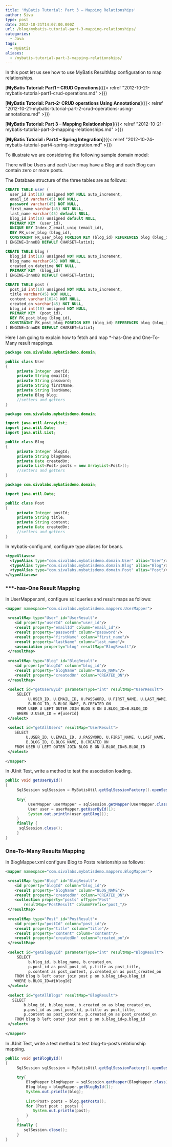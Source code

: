 ```yaml
---
title: 'MyBatis Tutorial: Part 3 – Mapping Relationships'
author: Siva
type: post
date: 2012-10-21T14:07:00.000Z
url: /blog/mybatis-tutorial-part-3-mapping-relationships/
categories:
  - Java
tags:
  - MyBatis
aliases:
  - /mybatis-tutorial-part-3-mapping-relationships/
---
```

In this post let us see how to use MyBatis ResultMap configuration to map relationships.

[**MyBatis Tutorial: Part1 &#8211; CRUD Operations**]({{< relref "2012-10-21-mybatis-tutorial-part1-crud-operations.md" >}}) 
  
[**MyBatis Tutorial: Part-2: CRUD operations Using Annotations**]({{< relref "2012-10-21-mybatis-tutorial-part-2-crud-operations-using-annotations.md" >}}) 
  
[**MyBatis Tutorial: Part 3 &#8211; Mapping Relationships**]({{< relref "2012-10-21-mybatis-tutorial-part-3-mapping-relationships.md" >}}) 
  
[**MyBatis Tutorial : Part4 &#8211; Spring Integration**]({{< relref "2012-10-24-mybatis-tutorial-part4-spring-integration.md" >}}) 

To illustrate we are considering the following sample domain model:
  
There will be Users and each User may have a Blog and each Blog can contain zero or more posts.

The Database structure of the three tables are as follows:

```sql
CREATE TABLE user (
  user_id int(10) unsigned NOT NULL auto_increment,
  email_id varchar(45) NOT NULL,
  password varchar(45) NOT NULL,
  first_name varchar(45) NOT NULL,
  last_name varchar(45) default NULL,
  blog_id int(10) unsigned default NULL,
  PRIMARY KEY  (user_id),
  UNIQUE KEY Index_2_email_uniq (email_id),
  KEY FK_user_blog (blog_id),
  CONSTRAINT FK_user_blog FOREIGN KEY (blog_id) REFERENCES blog (blog_id)
) ENGINE=InnoDB DEFAULT CHARSET=latin1;

CREATE TABLE blog (
  blog_id int(10) unsigned NOT NULL auto_increment,
  blog_name varchar(45) NOT NULL,
  created_on datetime NOT NULL,
  PRIMARY KEY  (blog_id)
) ENGINE=InnoDB DEFAULT CHARSET=latin1;

CREATE TABLE post (
  post_id int(10) unsigned NOT NULL auto_increment,
  title varchar(45) NOT NULL,
  content varchar(1024) NOT NULL,
  created_on varchar(45) NOT NULL,
  blog_id int(10) unsigned NOT NULL,
  PRIMARY KEY  (post_id),
  KEY FK_post_blog (blog_id),
  CONSTRAINT FK_post_blog FOREIGN KEY (blog_id) REFERENCES blog (blog_id)
) ENGINE=InnoDB DEFAULT CHARSET=latin1;

```

Here I am going to explain how to fetch and map *-has-One and One-To-Many result mappings.

```java
package com.sivalabs.mybatisdemo.domain;

public class User 
{
     private Integer userId;
     private String emailId;
     private String password;
     private String firstName;
     private String lastName;
     private Blog blog;
     //setters and getters
}

```

```java
package com.sivalabs.mybatisdemo.domain;

import java.util.ArrayList;
import java.util.Date;
import java.util.List;

public class Blog 
{
     private Integer blogId;
     private String blogName;
     private Date createdOn;
     private List<Post> posts = new ArrayList<Post>();
     //setters and getters
}
```

```java
package com.sivalabs.mybatisdemo.domain;

import java.util.Date;

public class Post 
{
     private Integer postId;
     private String title;
     private String content;
     private Date createdOn;
     //setters and getters
}
```

In mybatis-config.xml, configure type aliases for beans.

```xml
<typeAliases>
  <typeAlias type="com.sivalabs.mybatisdemo.domain.User" alias="User"/>
  <typeAlias type="com.sivalabs.mybatisdemo.domain.Blog" alias="Blog"/>
  <typeAlias type="com.sivalabs.mybatisdemo.domain.Post" alias="Post"/>  
</typeAliases>
```

  
### ***-has-One Result Mapping

In UserMapper.xml, configure sql queries and result maps as follows:

```xml
<mapper namespace="com.sivalabs.mybatisdemo.mappers.UserMapper">

 <resultMap type="User" id="UserResult">
    <id property="userId" column="user_id"/>
    <result property="emailId" column="email_id"/>
    <result property="password" column="password"/>
    <result property="firstName" column="first_name"/>
    <result property="lastName" column="last_name"/>
    <association property="blog" resultMap="BlogResult"/>
 </resultMap>
   
 <resultMap type="Blog" id="BlogResult">
    <id property="blogId" column="blog_id"/>
    <result property="blogName" column="BLOG_NAME"/>
    <result property="createdOn" column="CREATED_ON"/>    
 </resultMap>
 
 <select id="getUserById" parameterType="int" resultMap="UserResult">
     SELECT 
          U.USER_ID, U.EMAIL_ID, U.PASSWORD, U.FIRST_NAME, U.LAST_NAME, 
          B.BLOG_ID, B.BLOG_NAME, B.CREATED_ON
     FROM USER U LEFT OUTER JOIN BLOG B ON U.BLOG_ID=B.BLOG_ID
     WHERE U.USER_ID = #{userId}
 </select>
  
 <select id="getAllUsers" resultMap="UserResult">
    SELECT 
         U.USER_ID, U.EMAIL_ID, U.PASSWORD, U.FIRST_NAME, U.LAST_NAME, 
         B.BLOG_ID, B.BLOG_NAME, B.CREATED_ON
    FROM USER U LEFT OUTER JOIN BLOG B ON U.BLOG_ID=B.BLOG_ID
 </select>
  
</mapper>
```

In JUnit Test, write a method to test the association loading.

```java
public void getUserById() 
{
     SqlSession sqlSession = MyBatisUtil.getSqlSessionFactory().openSession();
     
     try{
          UserMapper userMapper = sqlSession.getMapper(UserMapper.class);
          User user = userMapper.getUserById(1);
          System.out.println(user.getBlog());
     } 
     finally {
      sqlSession.close();
     }
}
```

### One-To-Many Results Mapping

In BlogMapper.xml configure Blog to Posts relationship as follows:

```xml
<mapper namespace="com.sivalabs.mybatisdemo.mappers.BlogMapper">

 <resultMap type="Blog" id="BlogResult">
    <id property="blogId" column="blog_id"/>
    <result property="blogName" column="BLOG_NAME"/>
    <result property="createdOn" column="CREATED_ON"/>
    <collection property="posts" ofType="Post" 
        resultMap="PostResult" columnPrefix="post_"/>
 </resultMap>
   
 <resultMap type="Post" id="PostResult">
    <id property="postId" column="post_id"/>
    <result property="title" column="title"/>
    <result property="content" column="content"/>
    <result property="createdOn" column="created_on"/>
 </resultMap>
   
 <select id="getBlogById" parameterType="int" resultMap="BlogResult">
     SELECT 
          b.blog_id, b.blog_name, b.created_on, 
          p.post_id as post_post_id, p.title as post_title, 
          p.content as post_content, p.created_on as post_created_on
    FROM blog b left outer join post p on b.blog_id=p.blog_id
    WHERE b.BLOG_ID=#{blogId}
 </select>
  
 <select id="getAllBlogs" resultMap="BlogResult">
   SELECT 
        b.blog_id, b.blog_name, b.created_on as blog_created_on, 
        p.post_id as post_post_id, p.title as post_title, 
        p.content as post_content, p.created_on as post_created_on
    FROM blog b left outer join post p on b.blog_id=p.blog_id
 </select>
  
</mapper>
```

In JUnit Test, write a test method to test blog-to-posts relationship mapping.

```java
public void getBlogById() 
{
     SqlSession sqlSession = MyBatisUtil.getSqlSessionFactory().openSession();
     
     try{
         BlogMapper blogMapper = sqlSession.getMapper(BlogMapper.class);
         Blog blog = blogMapper.getBlogById(1);
         System.out.println(blog);
         
         List<Post> posts = blog.getPosts();
         for (Post post : posts) {
            System.out.println(post);
         }
     }
     finally {
        sqlSession.close();
     }
}
```

